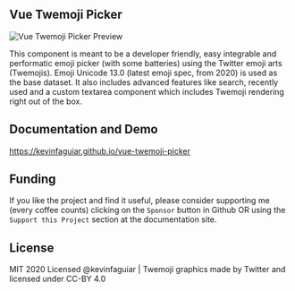 ## Vue Twemoji Picker

![Vue Twemoji Picker Preview](https://i.imgur.com/oAycozy.png)

This component is meant to be a developer friendly, easy integrable and performatic emoji picker (with some batteries) using the Twitter emoji arts (Twemojis). Emoji Unicode 13.0 (latest emoji spec, from 2020) is used as the base dataset. It also includes advanced features like search, recently used and a custom textarea component which includes Twemoji rendering right out of the box.

## Documentation and Demo
https://kevinfaguiar.github.io/vue-twemoji-picker

## Funding
If you like the project and find it useful, please consider supporting me (every coffee counts) clicking on the `Sponsor` button in Github OR using the `Support this Project` section at the documentation site.

## License
MIT 2020 Licensed @kevinfaguiar | Twemoji graphics made by Twitter and licensed under CC-BY 4.0

